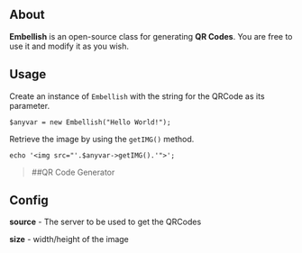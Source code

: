 About
------

**Embellish** is an open-source class for generating **QR Codes**. You are free to use it and modify it as you wish.

Usage
-----------
Create an instance of `Embellish` with the string for the QRCode as its parameter.

    $anyvar = new Embellish("Hello World!");
	
Retrieve the image by using the `getIMG()` method.

    echo '<img src="'.$anyvar->getIMG().'">';
		
>##QR Code Generator

Config
------
**source** - The server to be used to get the QRCodes

**size** - width/height of the image

